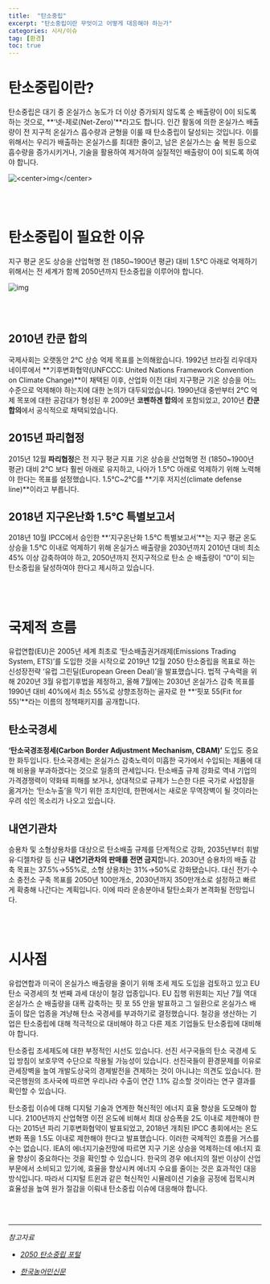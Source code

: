 ```yaml
---
title:  "탄소중립"
excerpt: "탄소중립이란 무엇이고 어떻게 대응해야 하는가"
categories: 시사/이슈
tag: [환경]
toc: true
---
```


# 탄소중립이란?

탄소중립은 대기 중 온실가스 농도가 더 이상 증가되지 않도록 순 배출량이 0이 되도록 하는 것으로, **‘넷-제로(Net-Zero)’**라고도 합니다. 인간 활동에 의한 온실가스 배출량이 전 지구적 온실가스 흡수량과 균형을 이룰 때 탄소중립이 달성되는 것입니다. 이를 위해서는 우리가 배출하는 온실가스를 최대한 줄이고, 남은 온실가스는 숲 복원 등으로 흡수량을 증가시키거나, 기술을 활용하여 제거하여 실질적인 배출량이 0이 되도록 하여야 합니다.

![<**center**>img<**/center**>](https://www.gihoo.or.kr/netzero/images/intro01_02.png)

<br/></br>

# 탄소중립이 필요한 이유

지구 평균 온도 상승을 산업혁명 전 (1850~1900년 평균) 대비 1.5℃ 아래로 억제하기 위해서는 전 세계가 함께 2050년까지 탄소중립을 이루어야 합니다.

![img](https://www.gihoo.or.kr/netzero/images/intro01_03.png)

<br/></br>

## 2010년 칸쿤 합의

국제사회는 오랫동안 2℃ 상승 억제 목표를 논의해왔습니다. 1992년 브라질 리우데자네이루에서 **기후변화협약(UNFCCC: United Nations Framework Convention on Climate Change)**이 채택된 이후, 산업화 이전 대비 지구평균 기온 상승을 어느 수준으로 억제해야 하는지에 대한 논의가 대두되었습니다. 1990년대 중반부터 2℃ 억제 목포에 대한 공감대가 형성된 후 2009년 **코펜하겐 합의**에 포함되었고, 2010년 **칸쿤 합의**에서 공식적으로 채택되었습니다.



## 2015년 파리협정

2015년 12월 **파리협정**은 전 지구 평균 지표 기온 상승을 산업혁명 전 (1850~1900년 평균) 대비 2℃ 보다 훨씬 아래로 유지하고, 나아가 1.5℃ 아래로 억제하기 위해 노력해야 한다는 목표를 설정했습니다. 1.5℃~2℃를 **기후 저지선(climate defense line)**이라고 부릅니다.



## 2018년 지구온난화 1.5℃ 특별보고서

2018년 10월 IPCC에서 승인한 **‘지구온난화 1.5℃ 특별보고서’**는 지구 평균 온도 상승을 1.5℃ 이내로 억제하기 위해 온실가스 배출량을 2030년까지 2010년 대비 최소 45% 이상 감축하여야 하고, 2050년까지 전지구적으로 탄소 순 배출량이 “0”이 되는 탄소중립을 달성하여야 한다고 제시하고 있습니다.

<br/></br>

# 국제적 흐름

유럽연합(EU)은 2005년 세계 최초로 ‘탄소배출권거래제(Emissions Trading System, ETS)’를 도입한 것을 시작으로 2019년 12월 2050 탄소중립을 목표로 하는 신성장전략 ‘유럽 그린딜(European Green Deal)’을 발표했습니다. 법적 구속력을 위해 2020년 3월 유럽기후법을 제정하고, 올해 7월에는 2030년 온실가스 감축 목표를 1990년 대비 40%에서 최소 55%로 상향조정하는 골자로 한 **‘핏포 55(Fit for 55)’**라는 이름의 정책패키지를 공개합니다.



## 탄소국경세

**‘탄소국경조정세(Carbon Border Adjustment Mechanism, CBAM)’** 도입도 중요한 화두입니다. 탄소국경세는 온실가스 감축노력이 미흡한 국가에서 수입되는 제품에 대해 비용을 부과하겠다는 것으로 일종의 관세입니다. 탄소배출 규제 강화로 역내 기업의 가격경쟁력이 약화돼 피해를 보거나, 상대적으로 규제가 느슨한 다른 국가로 사업장을 옮겨가는 ‘탄소누출’을 막기 위한 조치인데, 한편에서는 새로운 무역장벽이 될 것이라는 우려 섞인 목소리가 나오고 있습니다.



## 내연기관차

승용차 및 소형상용차를 대상으로 탄소배출 규제를 단계적으로 강화, 2035년부터 휘발유·디젤차량 등 신규 **내연기관차의 판매를 전면 금지**합니다. 2030년 승용차의 배출 감축 목표는 37.5%→55%로, 소형 상용차는 31%→50%로 강화됐습니다. 대신 전기·수소 충전소 구축 목표를 2050년 100만개소, 2030년까지 350만개소로 설정하고 빠르게 확충해 나간다는 계획입니다. 이에 따라 운송분야내 탈탄소화가 본격화될 전망입니다.

<br/></br>

# 시사점

유럽연합과 미국이 온실가스 배출량을 줄이기 위해 조세 제도 도입을 검토하고 있고 EU 탄소 국경세의 첫 번째 과세 대상이 철강 업종입니다. EU 집행 위원회는 지난 7월 역대 온실가스 순 배출량을 대폭 감축하는 핏 포 55 안을 발표하고 그 일환으로 온실가스 배출이 많은 업종을 겨냥해 탄소 국경세를 부과하기로 결정했습니다. 철강을 생산하는 기업은 탄소중립에 대해 적극적으로 대비해야 하고 다른 제조 기업들도 탄소중립에 대비해야 합니다.

 

탄소중립 조세제도에 대한 부정적인 시선도 있습니다. 선진 서구국들의 탄소 국경세 도입 방침이 보호무역 수단으로 작용될 가능성이 있습니다. 선진국들이 환경문제를 이유로 관세장벽을 높여 개발도상국의 경제발전을 견제하는 것이 아니냐는 의견도 있습니다. 한국은행원의 조사국에 따르면 우리나라 수출이 연간 1.1% 감소할 것이라는 연구 결과를 확인할 수 있습니다.

 

탄소중립 이슈에 대해 디지털 기술과 연계한 혁신적인 에너지 효율 향상을 도모해야 합니다. 2100년까지 산업혁명 이전 온도에 비해서 최대 상승폭을 2도 이내로 제한해야 한다는 2015년 파리 기후변화협약이 발표되었고, 2018년 개최된 IPCC 총회에서는 온도 변화 폭을 1.5도 이내로 제한해야 한다고 발표했습니다. 이러한 국제적인 흐름을 거스를 수는 없습니다. IEA의 에너지기술전망에 따르면 지구 기온 상승을 억제하는데 에너지 효율 향상이 중요하다는 것을 확인할 수 있습니다. 한국의 경우 에너지의 절반 이상이 산업부문에서 소비되고 있기에, 효율을 향상시켜 에너지 수요를 줄이는 것은 효과적인 대응 방식입니다. 따라서 디지털 트윈과 같은 혁신적인 시뮬레이션 기술을 공정에 접목시켜 효율성을 높여 원가 절감을 이뤄내 탄소중립 이슈에 대응해야 합니다.

<br/></br>

---------------------------------------------

*참고자료*

* *[2050 탄소중립 포털](https://www.gihoo.or.kr/netzero/main/index.do)*

* *[한국농어민신문](http://www.agrinet.co.kr/news/articleView.html?idxno=304914)*
